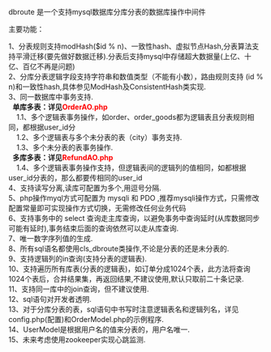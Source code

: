 dbroute 是一个支持mysql数据库分库分表的数据库操作中间件

主要功能：

1、分表规则支持modHash($id % n)、一致性hash、虚拟节点Hash,分表算法支持平滑迁移(要先做好数据迁移).分表后支持mysql中存储超大数据量(上亿、十亿、百亿不再是问题)<br>
2、分库分表逻辑字段支持字符串和数值类型（不能有小数），路由规则支持 (id % n)和一致性hash,具体参见ModHash及ConsistentHash类实现.<br>
3、同一数据库中事务支持.<br>
   &nbsp;&nbsp;<b>单库多表：详见<font color=red>OrderAO.php</font></b><br>
   &nbsp;&nbsp;&nbsp;&nbsp;1.1、多个逻辑表事务操作，如order、order_goods都为逻辑表且分表规则相同，都根据user_id分<br>
   &nbsp;&nbsp;&nbsp;&nbsp;1.2、多个逻辑表与多个未分表的表（city）事务支持.<br>
   &nbsp;&nbsp;&nbsp;&nbsp;1.3、多个未分表的表事务操作.<br>
   &nbsp;&nbsp;<b>多库多表：详见<font color=red>RefundAO.php</font></b><br>
   &nbsp;&nbsp;&nbsp;&nbsp;1.4、多个逻辑表事务操作支持，但逻辑表间的逻辑列的值相同，如都根据user_id分表的，那么都要传相同的user_id<br>
4、支持读写分离,读库可配置为多个,用逗号分隔.<br>
5、php操作myql方式可配置为 mysqli 和 PDO ,推荐mysqli操作方式，只需修改配置常量即可实现操作方式切换，无需修改任何业务代码<br>
6、支持事务中的 select 查询走主库查询，以避免事务中查询延时(从库数据同步可能有延时),事务结束后面的查询依然可以走从库查询.<br>
7、唯一数字序列值的生成.<br>
8、所有sql语名都使用cls_dbroute类操作,不论是分表的还是未分表的.<br>
9、支持逻辑列的in查询(支持分表的逻辑表).<br>
10、支持遍历所有库表(分表的逻辑表)，如订单分成1024个表，此方法将查询1024个表后，合并结果集，再返回结果,不建议使用,默认只取前二十条记录.<br>
11、支持同一库中的join查询，但不建议使用.<br>
12、sql语句对开发者透明.<br>
13、对于分库分表的表，sql语句中书写时注意逻辑表名和逻辑列名，详见config.php(配置)和OrderModel.php的示例程序.<br>
14、UserModel是根据用户名的值来分表的，用户名唯一.<br>
15、未来考虑使用zookeeper实现心跳监测.<br>

